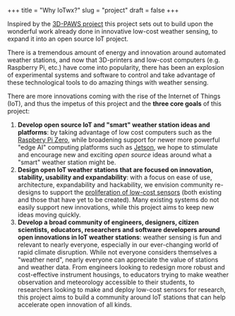 +++
title = "Why IoTwx?"
slug = "project"
draft = false
+++

Inspired by the [3D-PAWS project](https://comet.ucar.edu)  this project sets out to build upon the wonderful work already done in innovative low-cost weather sensing, to expand it into an open source IoT project.

There is a tremendous amount of energy and innovation around automated weather stations, and now that 3D-printers and low-cost computers (e.g. Raspberry Pi, etc.) have come into popularity, there has been an explosion of experimental systems and software to control and take advantage of these technological tools to do amazing things with weather sensing.

There are more innovations coming with the rise of the Internet of Things (IoT), and thus the impetus of this project and the **three core goals** of this project:

1. **Develop open source IoT and "smart" weather station ideas and platforms**: by taking advantage of  low cost computers such as the [Raspbery Pi Zero](https://www.raspberrypi.org/products/raspberry-pi-zero/), while broadening support for newer more powerful "edge AI" computing platforms such as [Jetson](https://nvidia.com/jetson), we hope to stimulate and encourage new and exciting _open source_ ideas around what a "smart" weather station might be.
2. **Design open IoT weather stations that are focused on innovation, stability, usability and expandability**: with a focus on ease of use, architecture, expandability and hackability, we envision community re-designs  to support the [proliferation of low-cost sensors](https://) (both existing and those that have yet to be created).  Many existing systems do  not easily support new innovations, while this project aims to keep new ideas moving quickly.
3. **Develop a broad community of engineers, designers, citizen scientists, educators, researchers and software developers around open innovations in IoT weather stations**: weather sensing is fun and relevant to nearly everyone, especially in our ever-changing world of rapid climate disruption.  While not everyone considers themselves a "weather nerd", nearly everyone can appreciate the value of stations and weather data.  From engineers looking to redesign more robust and cost-effective instrument housings, to educators trying to make weather observation and meteorology accessible to their students, to researchers looking to make and deploy low-cost sensors for research,  this project aims to build a community around IoT stations that can help accelerate open innovation of all kinds.
